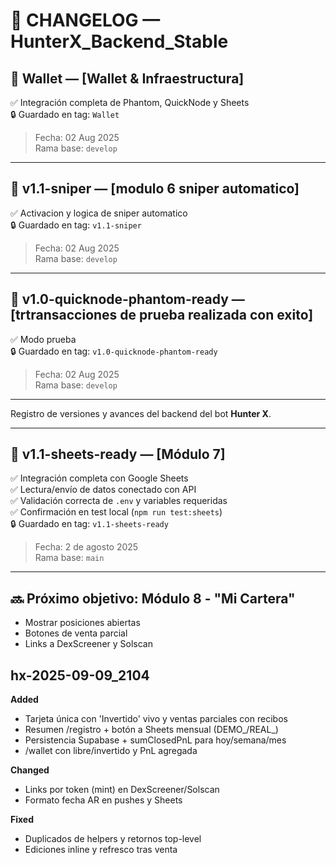 # 🧾 CHANGELOG — HunterX_Backend_Stable

## 📌 Wallet — [Wallet & Infraestructura]

✅ Integración completa de Phantom, QuickNode y Sheets  
🔒 Guardado en tag: `Wallet`

> Fecha: 02 Aug 2025  
> Rama base: `develop`

---


## 📌 v1.1-sniper — [modulo 6 sniper automatico]

✅ Activacion y logica de sniper automatico  
🔒 Guardado en tag: `v1.1-sniper`

> Fecha: 02 Aug 2025  
> Rama base: `develop`

---


## 📌 v1.0-quicknode-phantom-ready — [trtransacciones de prueba realizada con exito]

✅ Modo prueba  
🔒 Guardado en tag: `v1.0-quicknode-phantom-ready`

> Fecha: 02 Aug 2025  
> Rama base: `develop`

---


Registro de versiones y avances del backend del bot **Hunter X**.

---

## 📌 v1.1-sheets-ready — [Módulo 7]

✅ Integración completa con Google Sheets  
✅ Lectura/envío de datos conectado con API  
✅ Validación correcta de `.env` y variables requeridas  
✅ Confirmación en test local (`npm run test:sheets`)  
🔒 Guardado en tag: `v1.1-sheets-ready`

> Fecha: 2 de agosto 2025  
> Rama base: `main`

---

## 🔜 Próximo objetivo: Módulo 8 - "Mi Cartera"
- Mostrar posiciones abiertas
- Botones de venta parcial
- Links a DexScreener y Solscan

## hx-2025-09-09_2104
**Added**
- Tarjeta única con 'Invertido' vivo y ventas parciales con recibos
- Resumen /registro + botón a Sheets mensual (DEMO_/REAL_)
- Persistencia Supabase + sumClosedPnL para hoy/semana/mes
- /wallet con libre/invertido y PnL agregada

**Changed**
- Links por token (mint) en DexScreener/Solscan
- Formato fecha AR en pushes y Sheets

**Fixed**
- Duplicados de helpers y retornos top-level
- Ediciones inline y refresco tras venta

